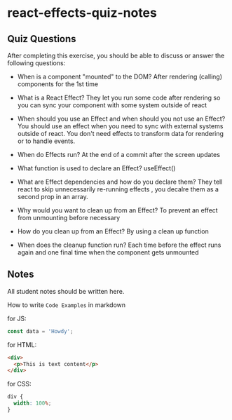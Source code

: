# react-effects-quiz-notes

## Quiz Questions

After completing this exercise, you should be able to discuss or answer the following questions:

- When is a component "mounted" to the DOM?
  After rendering (calling) components for the 1st time

- What is a React Effect?
  They let you run some code after rendering so you can sync your component with some system outside of react

- When should you use an Effect and when should you not use an Effect?
  You should use an effect when you need to sync with external systems outside of react.
  You don't need effects to transform data for rendering or to handle events.

- When do Effects run?
  At the end of a commit after the screen updates

- What function is used to declare an Effect?
  useEffect()

- What are Effect dependencies and how do you declare them?
  They tell react to skip unnecessarily re-running effects , you decalre them as a second prop in an array.

- Why would you want to clean up from an Effect?
  To prevent an effect from unmounting before necessary

- How do you clean up from an Effect?
  By using a clean up function

- When does the cleanup function run?
  Each time before the effect runs again and one final time when the component gets unmounted

## Notes

All student notes should be written here.

How to write `Code Examples` in markdown

for JS:

```javascript
const data = 'Howdy';
```

for HTML:

```html
<div>
  <p>This is text content</p>
</div>
```

for CSS:

```css
div {
  width: 100%;
}
```
